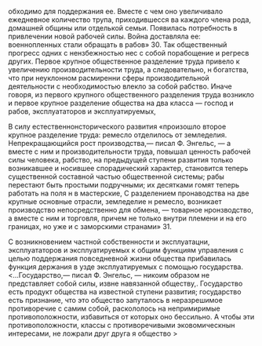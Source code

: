обходимо для поддержания ее. Вместе с чем оно увеличивало ежедневное количество трупа, приходившесся ва каждого члена рода, домашней общины или отделькой семьи. Появилась потребность в привлечении новой рабочей силы. Война доставляла ее: военнопленных стали обращать в рабов» 30. Так общественный прогресс одних с нензбежностью нес с собой порабощение и регресв других. Первое крупное общественное разделение труда привело к увеличению  производительности труда, а следовательно, н богатства, что при неуклонном расмиренни сферы производительной деятельности с необходимостью влекло за собой рабство. Иначе говоря, из первого крупного общественного разделения труда возникло и первое крупное разделение общества на два класса — господ и рабов, эксплуататоров и эксплуатируемых,

В силу естественнонсторического развития «произошло второе крупное разделение труда: ремесло отделилось от земледелия. Непрекращающийся рост производства,— писал Ф. Энгельс, — а вместе с ним и производительности труда, повышал ценность рабочей силы человека, рабство, на предыдущей ступени развития только возникавшее и носившее спорадический характер, становится теперь существенной составной частью общественной системы; рабы перестают быть простыми подручными; их десятками гомят теперь работать на поля н в мастерские, С разделением пронаводства на две крупные основные отрасли, земледелие н ремесло, возникает производство непосредственно для обмена, — товарное нронзводство, а вместе с ним и торговля, причем не только внутри племени и на его границах, но уже и с заморскими странами» 31.

С возникновением частной собственности и эксплуатацни, эксплуататоров и эксплуатируемых к общим функциям управления с целью поддержания повседневной жизни общества прибавилась функция держания в узде эксплуатируемых с помощью государства. <...Государство,— писал Ф. Энгельс, — никоим образом не представляет собой силы, извне навязанной обществу,. Государство есть продукт общества на известной ступени развития; государство есть признание, что это общество запуталось в неразрешимое противоречие с самим собой, раскололось на непримиримые противоположности, избавиться от которых оно бессильно. А чтобы эти противоположности, классы с противоречивыми эковомическнын интересами, не ложрали друг друга я общество >
